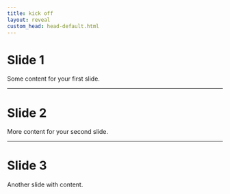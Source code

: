 ```yaml
---
title: kick off
layout: reveal
custom_head: head-default.html
---
```


# Slide 1
Some content for your first slide.

---

# Slide 2
More content for your second slide.

---

# Slide 3
Another slide with content.